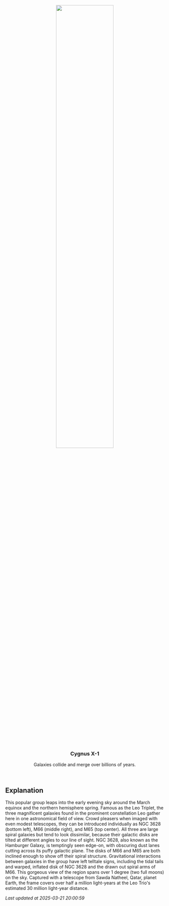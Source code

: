 <p align='center'>
    <img src='https://apod.nasa.gov/apod/image/2503/image_1236LeoTrio1024.JPG' width='60%' />
    <h3 align="center">Cygnus X-1</h3>
    <p align="center">Galaxies collide and merge over billions of years.</p>
</p>
<br/>

Explanation
--
This popular group leaps into the early evening sky around the March equinox and the northern hemisphere spring.  Famous as the Leo Triplet, the three magnificent galaxies found in the prominent constellation Leo gather here in one astronomical field of view. Crowd pleasers when imaged with even modest telescopes, they can be introduced individually as NGC 3628 (bottom left), M66 (middle right), and M65 (top center). All three are large spiral galaxies but tend to look dissimilar, because their galactic disks are tilted at different angles to our line of sight. NGC 3628, also known as the Hamburger Galaxy, is temptingly seen edge-on, with obscuring dust lanes cutting across its puffy galactic plane. The disks of M66 and M65 are both inclined enough to show off their spiral structure.  Gravitational interactions between galaxies in the group have left telltale signs, including the tidal tails and warped, inflated disk of NGC 3628 and the drawn out spiral arms of M66. This gorgeous view of the region spans over 1 degree (two full moons) on the sky. Captured with a telescope from Sawda Natheel, Qatar, planet Earth, the frame covers over half a million light-years at the Leo Trio's estimated 30 million light-year distance.


*Last updated at 2025-03-21 20:00:59*
